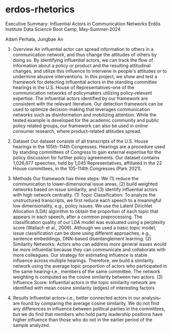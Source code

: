 # erdos-rhetorics

Executive Summary: Influential Actors in Communication Networks
Erdős Institute Data Science Boot Camp, May-Summer-2024

Adam Perhala, Jungbae An

1. Overview
An influential actor can spread information to others in a communication network, and thus change the attitudes of others by doing so. By identifying influential actors, we can track the flow of information about a policy or product and the resulting attitudinal changes, and utilize this influence to intervene in people's attitudes or to undermine abusive interventions. In this project, we show and test a framework for detecting influential actors in the standing committee hearings in the U.S. House of Representatives–one of the communication networks of policymakers utilizing policy-relevant expertise. The influential actors identified by our framework are consistent with the relevant literature. Our detection framework can be used to optimize decision-making that leverages communication networks such as disinformation and mobilizing attention. While the tested example is developed for the academic community and public policy related groups, our framework can also be used in online consumer research, where product-related attitudes spread.

2. Dataset
Our dataset consists of all transcripts of the U.S. House hearings in the 105th-114th Congresses. Hearings are a procedure used by standing committees of Congress to gain external expertise for the policy discussion for further policy agreements. Our dataset contains 1,026,677 speeches, held by 1,045 Representatives, affiliated in the 22 House committees, in the 105-114th Congresses (Park 2021).

3. Methods
Our framework has three steps: We (1) reduce the communication to lower-dimensional issue areas, (2) build weighted networks based on issue similarity, and (3) identify influential actors with high network centrality. 
(1) Topic Classification: To analyze the unstructured transcripts, we first reduce each speech to a meaningful low dimensionality, e.g., policy issues. We use the Latent Dirichlet Allocation (LDA) algorithm to obtain the proportion of each topic that appears in each speech, after a common preprocessing. The classification quality of our LDA model was evaluated using a perplexity score (Wallach et al., 2009). Although we used a basic topic model, issue classification can be done using different approaches, e.g., sentence embeddings, DNN-based disentanglement learning.
(2) Similarity Networks: Actors who can address more general issues would be more influential because they can communicate and collaborate with more colleagues. Our strategy for estimating influence is stable influence across multiple hearings. Therefore, we build a similarity network using the average topic proportion of actors who participated in the same hearing–i.e., members of the same committee. The network weighting is computed as the cosine similarity between two actors. 
(3) Influence Score: Influential actors in the topic similarity network are identified with mean cosine similarity (edges) of interesting factors

4. Results
Influential actors–i.e., better connected actors in our analysis–are found by comparing the average cosine similarity. We do not find any differences in influence between political parties in the committees, but we do find that members who hold party leadership positions have higher influence than those who do not in the earlier period of the sample analyzed. 
